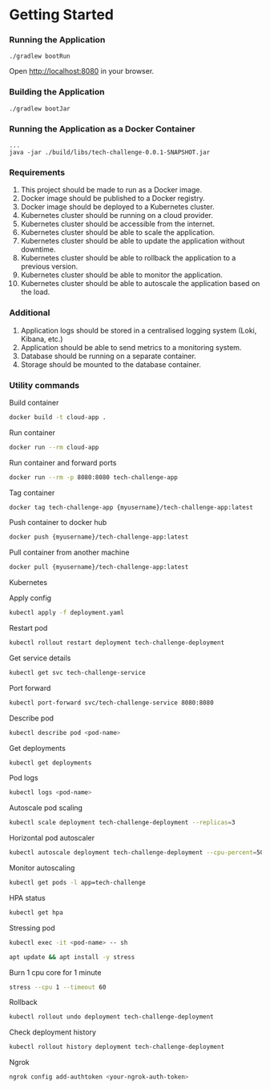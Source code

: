 # Getting Started

### Running the Application

```
./gradlew bootRun
```

Open [http://localhost:8080](http://localhost:8080) in your browser.

### Building the Application

```
./gradlew bootJar
```

### Running the Application as a Docker Container

```
...
java -jar ./build/libs/tech-challenge-0.0.1-SNAPSHOT.jar
```

### Requirements

1. This project should be made to run as a Docker image.
2. Docker image should be published to a Docker registry.
3. Docker image should be deployed to a Kubernetes cluster.
4. Kubernetes cluster should be running on a cloud provider.
5. Kubernetes cluster should be accessible from the internet.
6. Kubernetes cluster should be able to scale the application.
7. Kubernetes cluster should be able to update the application without downtime.
8. Kubernetes cluster should be able to rollback the application to a previous version.
9. Kubernetes cluster should be able to monitor the application.
10. Kubernetes cluster should be able to autoscale the application based on the load.

### Additional
1. Application logs should be stored in a centralised logging system (Loki, Kibana, etc.)
2. Application should be able to send metrics to a monitoring system.
3. Database should be running on a separate container.
4. Storage should be mounted to the database container.

### Utility commands

Build container
```bash
docker build -t cloud-app .
```
Run container
```bash
docker run --rm cloud-app
```
Run container and forward ports
```bash
docker run --rm -p 8080:8080 tech-challenge-app
```
Tag container
```bash
docker tag tech-challenge-app {myusername}/tech-challenge-app:latest
```
Push container to docker hub
```bash
docker push {myusername}/tech-challenge-app:latest
```
Pull container from another machine
```bash
docker pull {myusername}/tech-challenge-app:latest
```

Kubernetes

Apply config
```bash
kubectl apply -f deployment.yaml
```
Restart pod
```bash
kubectl rollout restart deployment tech-challenge-deployment
```
Get service details
```bash
kubectl get svc tech-challenge-service
```
Port forward
```bash
kubectl port-forward svc/tech-challenge-service 8080:8080
```
Describe pod
```bash
kubectl describe pod <pod-name>
```
Get deployments
```bash
kubectl get deployments
```
Pod logs
```bash
kubectl logs <pod-name>
```

Autoscale pod scaling
```bash
kubectl scale deployment tech-challenge-deployment --replicas=3
```
Horizontal pod autoscaler
```bash
kubectl autoscale deployment tech-challenge-deployment --cpu-percent=50 --min=1 --max=5
```
Monitor autoscaling
```bash
kubectl get pods -l app=tech-challenge
```
HPA status
```bash
kubectl get hpa
```


Stressing pod
```bash
kubectl exec -it <pod-name> -- sh
```
```bash
apt update && apt install -y stress
```
Burn 1 cpu core for 1 minute
```bash
stress --cpu 1 --timeout 60
```

Rollback
```bash
kubectl rollout undo deployment tech-challenge-deployment
```

Check deployment history
```bash
kubectl rollout history deployment tech-challenge-deployment
```

Ngrok
```bash
ngrok config add-authtoken <your-ngrok-auth-token>
```